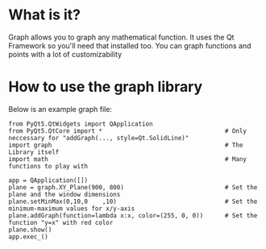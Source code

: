 # What is it?

Graph allows you to graph any mathematical function. It uses the Qt Framework so you'll need that installed too.
You can graph functions and points with a lot of customizability

# How to use the graph library

Below is an example graph file:

```
from PyQt5.QtWidgets import QApplication
from PyQt5.QtCore import *                                  # Only neccessary for "addGraph(..., style=Qt.SolidLine)"
import graph                                                # The Library itself
import math                                                 # Many functions to play with

app = QApplication([])
plane = graph.XY_Plane(900, 800)                            # Set the plane and the window dimensions
plane.setMinMax(0,10,0    ,10)                              # Set the minimum-maximum values for x/y-axis
plane.addGraph(function=lambda x:x, color=(255, 0, 0))      # Set the function "y=x" with red color
plane.show()
app.exec_()
```
